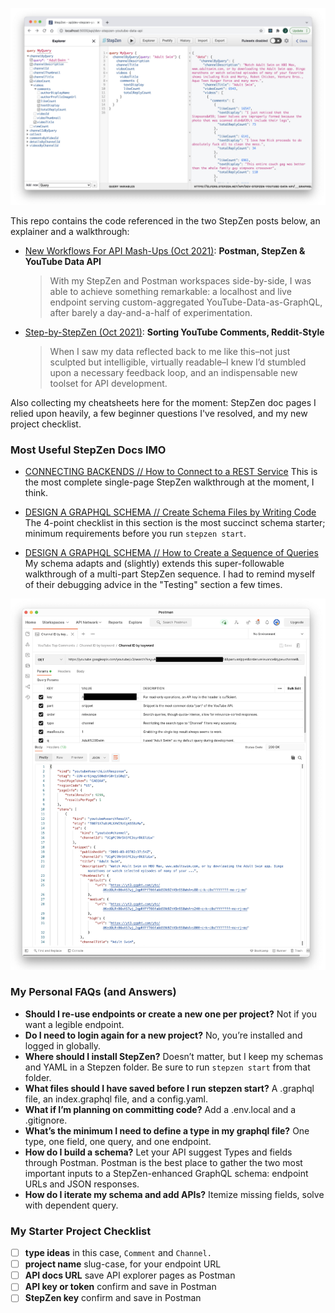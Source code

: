 
  <p align="center">
    <img width="560" src="./images/channelByQuery-StepZen.jpg"/>
  </p>


This repo contains the code referenced in the two StepZen posts below, an explainer and a walkthrough:

- [New Workflows For API Mash-Ups (Oct 2021)](): **Postman, StepZen & YouTube Data API**


  > With my StepZen and Postman workspaces side-by-side, I was able to achieve something remarkable: a localhost and live endpoint serving custom-aggregated YouTube-Data-as-GraphQL, after barely a day-and-a-half of experimentation. 

- [Step-by-StepZen (Oct 2021)](): **Sorting YouTube Comments, Reddit-Style**

  > When I saw my data reflected back to me like this–not just sculpted but intelligible, virtually readable–I knew I’d stumbled upon a necessary feedback loop, and an indispensable new toolset for API development.

Also collecting my cheatsheets here for the moment: StepZen doc pages I relied upon heavily, a few beginner questions I've resolved, and my new project checklist. 

### Most Useful StepZen Docs IMO

- [CONNECTING BACKENDS // How to Connect to a REST Service](https://stepzen.com/docs/connecting-backends/how-to-connect-a-rest-service) This is the most complete single-page StepZen walkthrough at the moment, I think.

- [DESIGN A GRAPHQL SCHEMA // Create Schema Files by Writing Code](https://stepzen.com/docs/design-a-graphql-schema#create-schema-files-by-writing-code) The 4-point checklist in this section is the most succinct schema starter; minimum requirements before you run ```stepzen start```.

- [DESIGN A GRAPHQL SCHEMA // How to Create a Sequence of Queries](https://stepzen.com/docs/design-a-graphql-schema/sequencing-queries) My schema adapts and (slightly) extends this super-followable walkthrough of a multi-part StepZen sequence. I had to remind myself of their debugging advice in the "Testing" section a few times.
<p align="center">
  <img width="560" src="./images/getIdByQuery-Postman.jpg"/>
</p>

### My Personal FAQs (and Answers)
- **Should I re-use endpoints or create a new one per project?** Not if you want a legible endpoint.
- **Do I need to login again for a new project?** No, you’re installed and logged in globally.
- **Where should I install StepZen?**  Doesn’t matter, but I keep my schemas and YAML in a Stepzen folder. Be sure to run `stepzen start` from that folder.
- **What files should I have saved before I run stepzen start?**  A .graphql file, an index.graphql file, and a config.yaml.
- **What if I’m planning on committing code?**  Add a .env.local and a .gitignore. 
- **What’s the minimum I need to define a type in my graphql file?**  One type, one field, one query, and one endpoint.
- **How do I build a schema?**  Let your API suggest Types and fields through Postman. Postman is the best place to gather the two most important inputs to a StepZen-enhanced GraphQL schema: endpoint URLs and JSON responses.
- **How do I iterate my schema and add APIs?**  Itemize missing fields, solve with dependent query.





### My Starter Project Checklist

- [ ] **type ideas** in this case, ```Comment``` and ```Channel.```
- [ ] **project name** slug-case, for your endpoint URL
- [ ] **API docs URL** save API explorer pages as Postman 
- [ ] **API key or token** confirm and save in Postman
- [ ] **StepZen key** confirm and save in Postman
